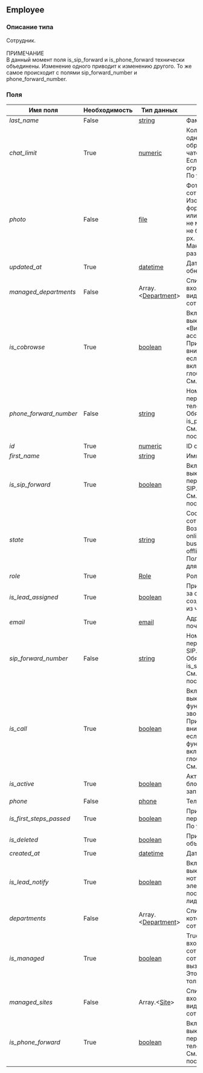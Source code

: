 
## Employee

### Описание типа
Сотрудник.<br/><br/>ПРИМЕЧАНИЕ<br/>В данный момент поля is_sip_forward и is_phone_forward технически объединены. Изменение одного приводит к изменению другого. То же самое происходит с полями sip_forward_number и phone_forward_number.<br/>
### Поля

| Имя поля | Необходимость | Тип данных | Комментарий |
|---|---|---|---|
|*last_name*|False|[string](/types/string)|Фамилия.<br/>|
|*chat_limit*|True|[numeric](/types/numeric)|Количество одновременно обрабатываемых чатов.<br/>Если 0, то ограничения нет.<br/>По умолчанию – 0.<br/>|
|*photo*|False|[file](/types/file)|Фотография сотрудника.<br/>Изображение в формате JPEG, GIF или PNG с размерами не менее 60x70 px и не более 2560x2560 px.<br/>Максимальный размер файла – 5 MB.<br/>|
|*updated_at*|True|[datetime](/types/datetime)|Дата последнего обновления.<br/>|
|*managed_departments*|False|Array.<[Department](/types/Department)>|Список отделов, входящих в область видимости сотрудника.<br/>|
|*is_cobrowse*|True|[boolean](/types/boolean)|Включение/выключение функции «Виртуальный ассистент».<br/>Принимается во внимание только, если эта функция включена на глобальном уровне. См. Settings.<br/>|
|*phone_forward_number*|False|[string](/types/string)|Номер для переадресации на телефон.<br/>Обязательно при is_phone_forward=true.<br/>См. примечание после таблицы.<br/>|
|*id*|True|[numeric](/types/numeric)|ID сотрудника.<br/>|
|*first_name*|True|[string](/types/string)|Имя.<br/>|
|*is_sip_forward*|True|[boolean](/types/boolean)|Включение/выключение переадресации на SIP.<br/>См. примечание после таблицы.<br/>|
|*state*|True|[string](/types/string)|Состояние сотрудника.<br/>Возможные значения:<br/>online – В сети,<br/>busy – Нет на месте,<br/>offline – Офлайн.<br/>Поле доступно только для чтения.<br/>|
|*role*|True|[Role](/types/Role)|Роль сотрудника.<br/>|
|*is_lead_assigned*|True|[boolean](/types/boolean)|Признак закрепления за оператором, созданных им лидов из чатов.<br/>|
|*email*|True|[email](/types/email)|Адрес электронной почты.<br/>|
|*sip_forward_number*|False|[string](/types/string)|Номер для переадресации на SIP.<br/>Обязательно при is_sip_forward=true.<br/>См. примечание после таблицы.<br/>|
|*is_call*|True|[boolean](/types/boolean)|Включение/выключение функциональности звонков.<br/>Принимается во внимание только, если эта функциональность включена на глобальном уровне. См. Settings.<br/>|
|*is_active*|True|[boolean](/types/boolean)|Активация/блокировка учетной записи сотрудника.<br/>|
|*phone*|False|[phone](/types/phone)|Телефон сотрудника.<br/>|
|*is_first_steps_passed*|True|[boolean](/types/boolean)|Признак завершения первичного обучения.<br/>По умолчанию – false.<br/>|
|*is_deleted*|True|[boolean](/types/boolean)|Признак удаленного объекта.<br/>|
|*created_at*|True|[datetime](/types/datetime)|Дата создания.<br/>|
|*is_lead_notify*|True|[boolean](/types/boolean)|Включение/выключение нотификации на электронную почту о поступлении новых лидов.<br/>|
|*departments*|False|Array.<[Department](/types/Department)>|Список отделов, в которых состоит сотрудник.<br/>|
|*is_managed*|True|[boolean](/types/boolean)|True, если сотрудник входит в число своих сотрудников сотрудника, вызывающего метод.<br/>Это признак доступен только для чтения.<br/>|
|*managed_sites*|False|Array.<[Site](/types/Site)>|Список сайтов, входящих в область видимости сотрудника.<br/>|
|*is_phone_forward*|True|[boolean](/types/boolean)|Включение/выключение переадресации на телефон.<br/>См. примечание после таблицы.<br/>|
